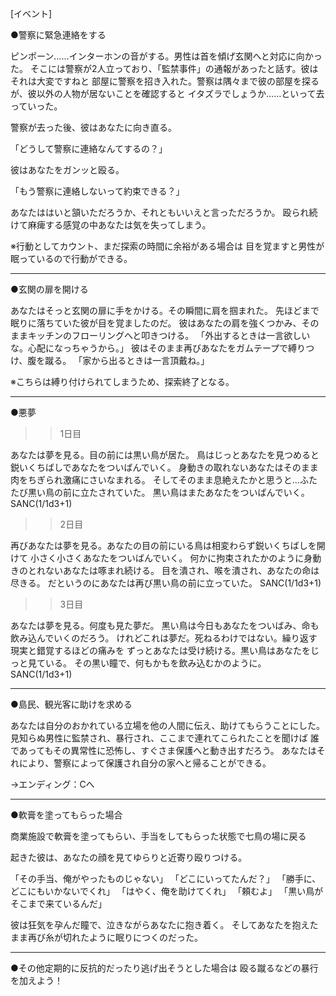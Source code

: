 [イベント]

●警察に緊急連絡をする

ピンポーン……インターホンの音がする。男性は首を傾げ玄関へと対応に向かった。
そこには警察が2人立っており、「監禁事件」の通報があったと話す。彼はそれは大変ですねと
部屋に警察を招き入れた。警察は隅々まで彼の部屋を探るが、彼以外の人物が居ないことを確認すると
イタズラでしょうか……といって去っていった。

警察が去った後、彼はあなたに向き直る。

「どうして警察に連絡なんてするの？」

彼はあなたをガンッと殴る。

「もう警察に連絡しないって約束できる？」

あなたははいと頷いただろうか、それともいいえと言っただろうか。
殴られ続けて麻痺する感覚の中あなたは気を失ってしまう。


※行動としてカウント、まだ探索の時間に余裕がある場合は
目を覚ますと男性が眠っているので行動ができる。

---------------------------------------

●玄関の扉を開ける

あなたはそっと玄関の扉に手をかける。その瞬間に肩を掴まれた。
先ほどまで眠りに落ちていた彼が目を覚ましたのだ。
彼はあなたの肩を強くつかみ、そのままキッチンのフローリングへと叩きつける。
「外出するときは一言欲しいな。心配になっちゃうから。」
彼はそのまま再びあなたをガムテープで縛りつけ、腹を蹴る。
「家から出るときは一言頂戴ね。」

※こちらは縛り付けられてしまうため、探索終了となる。

----------------------------------------

●悪夢

>>1日目

あなたは夢を見る。目の前には黒い鳥が居た。
鳥はじっとあなたを見つめると鋭いくちばしであなたをついばんでいく。
身動きの取れないあなたはそのまま肉をちぎられ激痛にさいなまれる。
そしてそのまま息絶えたかと思うと…ふたたび黒い鳥の前に立たされていた。
黒い鳥はまたあなたをついばんでいく。　SANC(1/1d3+1)

>>2日目

再びあなたは夢を見る。あなたの目の前にいる鳥は相変わらず鋭いくちばしを開けて
小さく小さくあなたをついばんでいく。
何かに拘束されたかのように身動きのとれないあなたは啄まれ続ける。
目を潰され、喉を潰され、あなたの命は尽きる。
だというのにあなたは再び黒い鳥の前に立っていた。
SANC(1/1d3+1)

>>3日目

あなたは夢を見る。何度も見た夢だ。
黒い鳥は今日もあなたをついばみ、命も飲み込んでいくのだろう。
けれどこれは夢だ。死ねるわけではない。繰り返す現実と錯覚するほどの痛みを
ずっとあなたは受け続ける。黒い鳥はあなたをじっと見ている。
その黒い瞳で、何もかもを飲み込むかのように。
SANC(1/1d3+1)


-----------------------------------------

●島民、観光客に助けを求める

あなたは自分のおかれている立場を他の人間に伝え、助けてもらうことにした。
見知らぬ男性に監禁され、暴行され、ここまで連れてこられたことを聞けば
誰であってもその異常性に恐怖し、すぐさま保護へと動き出すだろう。
あなたはそれにより、警察によって保護され自分の家へと帰ることができる。

→エンディング：Cへ

------------------------------------------

●軟膏を塗ってもらった場合

商業施設で軟膏を塗ってもらい、手当をしてもらった状態で七鳥の場に戻る

起きた彼は、あなたの顔を見てゆらりと近寄り殴りつける。

「その手当、俺がやったものじゃない」
「どこにいってたんだ？」
「勝手に、どこにもいかないでくれ」
「はやく、俺を助けてくれ」
「頼むよ」
「黒い鳥がそこまで来ているんだ」

彼は狂気を孕んだ瞳で、泣きながらあなたに抱き着く。
そしてあなたを抱えたまま再び糸が切れたように眠りにつくのだった。

-------------------------------------------


●その他定期的に反抗的だったり逃げ出そうとした場合は
殴る蹴るなどの暴行を加えよう！
